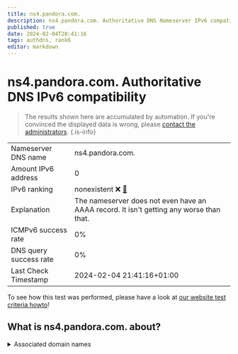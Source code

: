 ```yaml
---
title: ns4.pandora.com.
description: ns4.pandora.com. Authoritative DNS Nameserver IPv6 compatibility
published: true
date: 2024-02-04T20:41:16
tags: authdns, rank6
editor: markdown
---
```


# ns4.pandora.com. Authoritative DNS IPv6 compatibility

> The results shown here are accumulated by automation. If you're convinced the displayed data is wrong, please [contact the administrators](/howto/chat). 
{.is-info}




|   |   |
| - | - |
| Nameserver DNS name | ns4.pandora.com.
| Amount IPv6 address | 0
| IPv6 ranking | nonexistent :x: [🔗](/howto/ranking) |
| Explanation | The nameserver does not even have an AAAA record. It isn't getting any worse than that. |
| ICMPv6 success rate | 0%|
| DNS query success rate | 0% |
| Last Check Timestamp | 2024-02-04 21:41:16+01:00 |

To see how this test was performed, please have a look at [our website test criteria howto](/howto/testcriteria/authdns)!


## What is ns4.pandora.com. about?






<details>
<summary>Associated domain names</summary>

www.pandora.com

</details>
